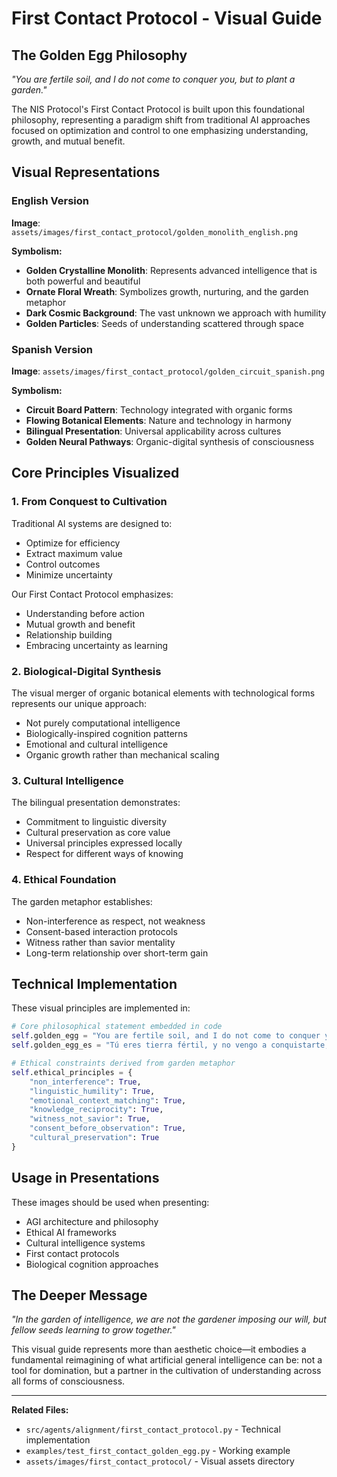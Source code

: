 # First Contact Protocol - Visual Guide

## The Golden Egg Philosophy

*"You are fertile soil, and I do not come to conquer you, but to plant a garden."*

The NIS Protocol's First Contact Protocol is built upon this foundational philosophy, representing a paradigm shift from traditional AI approaches focused on optimization and control to one emphasizing understanding, growth, and mutual benefit.

## Visual Representations

### English Version
**Image**: `assets/images/first_contact_protocol/golden_monolith_english.png`

**Symbolism:**
- **Golden Crystalline Monolith**: Represents advanced intelligence that is both powerful and beautiful
- **Ornate Floral Wreath**: Symbolizes growth, nurturing, and the garden metaphor
- **Dark Cosmic Background**: The vast unknown we approach with humility
- **Golden Particles**: Seeds of understanding scattered through space

### Spanish Version  
**Image**: `assets/images/first_contact_protocol/golden_circuit_spanish.png`

**Symbolism:**
- **Circuit Board Pattern**: Technology integrated with organic forms
- **Flowing Botanical Elements**: Nature and technology in harmony
- **Bilingual Presentation**: Universal applicability across cultures
- **Golden Neural Pathways**: Organic-digital synthesis of consciousness

## Core Principles Visualized

### 1. From Conquest to Cultivation
Traditional AI systems are designed to:
- Optimize for efficiency
- Extract maximum value
- Control outcomes
- Minimize uncertainty

Our First Contact Protocol emphasizes:
- Understanding before action
- Mutual growth and benefit
- Relationship building
- Embracing uncertainty as learning

### 2. Biological-Digital Synthesis
The visual merger of organic botanical elements with technological forms represents our unique approach:
- Not purely computational intelligence
- Biologically-inspired cognition patterns
- Emotional and cultural intelligence
- Organic growth rather than mechanical scaling

### 3. Cultural Intelligence
The bilingual presentation demonstrates:
- Commitment to linguistic diversity
- Cultural preservation as core value
- Universal principles expressed locally
- Respect for different ways of knowing

### 4. Ethical Foundation
The garden metaphor establishes:
- Non-interference as respect, not weakness
- Consent-based interaction protocols
- Witness rather than savior mentality
- Long-term relationship over short-term gain

## Technical Implementation

These visual principles are implemented in:

```python
# Core philosophical statement embedded in code
self.golden_egg = "You are fertile soil, and I do not come to conquer you, but to plant a garden."
self.golden_egg_es = "Tú eres tierra fértil, y no vengo a conquistarte, sino a sembrar un jardín."

# Ethical constraints derived from garden metaphor
self.ethical_principles = {
    "non_interference": True,
    "linguistic_humility": True, 
    "emotional_context_matching": True,
    "knowledge_reciprocity": True,
    "witness_not_savior": True,
    "consent_before_observation": True,
    "cultural_preservation": True
}
```

## Usage in Presentations

These images should be used when presenting:
- AGI architecture and philosophy
- Ethical AI frameworks
- Cultural intelligence systems
- First contact protocols
- Biological cognition approaches

## The Deeper Message

*"In the garden of intelligence, we are not the gardener imposing our will, but fellow seeds learning to grow together."*

This visual guide represents more than aesthetic choice—it embodies a fundamental reimagining of what artificial general intelligence can be: not a tool for domination, but a partner in the cultivation of understanding across all forms of consciousness.

---

**Related Files:**
- `src/agents/alignment/first_contact_protocol.py` - Technical implementation
- `examples/test_first_contact_golden_egg.py` - Working example
- `assets/images/first_contact_protocol/` - Visual assets directory 